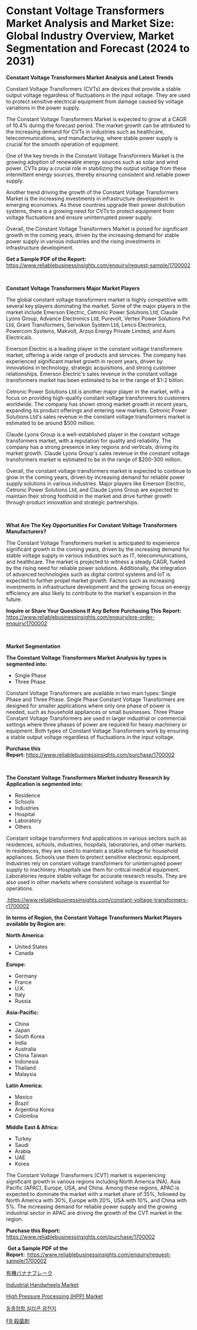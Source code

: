 <p><h1>Constant Voltage Transformers Market Analysis and Market Size: Global Industry Overview, Market Segmentation and Forecast (2024 to 2031)</h1></p><p><strong>Constant Voltage Transformers Market Analysis and Latest Trends</strong></p>
<p><p>Constant Voltage Transformers (CVTs) are devices that provide a stable output voltage regardless of fluctuations in the input voltage. They are used to protect sensitive electrical equipment from damage caused by voltage variations in the power supply.</p><p>The Constant Voltage Transformers Market is expected to grow at a CAGR of 10.4% during the forecast period. The market growth can be attributed to the increasing demand for CVTs in industries such as healthcare, telecommunications, and manufacturing, where stable power supply is crucial for the smooth operation of equipment.</p><p>One of the key trends in the Constant Voltage Transformers Market is the growing adoption of renewable energy sources such as solar and wind power. CVTs play a crucial role in stabilizing the output voltage from these intermittent energy sources, thereby ensuring consistent and reliable power supply.</p><p>Another trend driving the growth of the Constant Voltage Transformers Market is the increasing investments in infrastructure development in emerging economies. As these countries upgrade their power distribution systems, there is a growing need for CVTs to protect equipment from voltage fluctuations and ensure uninterrupted power supply.</p><p>Overall, the Constant Voltage Transformers Market is poised for significant growth in the coming years, driven by the increasing demand for stable power supply in various industries and the rising investments in infrastructure development.</p></p>
<p><strong>Get a Sample PDF of the Report:&nbsp;</strong> <a href="https://www.reliablebusinessinsights.com/enquiry/request-sample/1700002">https://www.reliablebusinessinsights.com/enquiry/request-sample/1700002</a></p>
<p>&nbsp;</p>
<p><strong>Constant Voltage Transformers Major Market Players</strong></p>
<p><p>The global constant voltage transformers market is highly competitive with several key players dominating the market. Some of the major players in the market include Emerson Electric, Cetronic Power Solutions Ltd, Claude Lyons Group, Advance Electronics Ltd, Purevolt, Vertex Power Solutions Pvt Ltd, Grant Transformers, Servokon System Ltd, Lenco Electronics, Powercom Systems, Makvolt, Arzoo Energy Private Limited, and Asmi Electricals.</p><p>Emerson Electric is a leading player in the constant voltage transformers market, offering a wide range of products and services. The company has experienced significant market growth in recent years, driven by innovations in technology, strategic acquisitions, and strong customer relationships. Emerson Electric's sales revenue in the constant voltage transformers market has been estimated to be in the range of $1-2 billion.</p><p>Cetronic Power Solutions Ltd is another major player in the market, with a focus on providing high-quality constant voltage transformers to customers worldwide. The company has shown strong market growth in recent years, expanding its product offerings and entering new markets. Cetronic Power Solutions Ltd's sales revenue in the constant voltage transformers market is estimated to be around $500 million.</p><p>Claude Lyons Group is a well-established player in the constant voltage transformers market, with a reputation for quality and reliability. The company has a strong presence in key regions and verticals, driving its market growth. Claude Lyons Group's sales revenue in the constant voltage transformers market is estimated to be in the range of $200-300 million.</p><p>Overall, the constant voltage transformers market is expected to continue to grow in the coming years, driven by increasing demand for reliable power supply solutions in various industries. Major players like Emerson Electric, Cetronic Power Solutions Ltd, and Claude Lyons Group are expected to maintain their strong foothold in the market and drive further growth through product innovation and strategic partnerships.</p></p>
<p>&nbsp;</p>
<p><strong>What Are The Key Opportunities For Constant Voltage Transformers Manufacturers?</strong></p>
<p><p>The Constant Voltage Transformers market is anticipated to experience significant growth in the coming years, driven by the increasing demand for stable voltage supply in various industries such as IT, telecommunications, and healthcare. The market is projected to witness a steady CAGR, fueled by the rising need for reliable power solutions. Additionally, the integration of advanced technologies such as digital control systems and IoT is expected to further propel market growth. Factors such as increasing investments in infrastructure development and the growing focus on energy efficiency are also likely to contribute to the market's expansion in the future.</p></p>
<p><strong>Inquire or Share Your Questions If Any Before Purchasing This Report:</strong> <a href="https://www.reliablebusinessinsights.com/enquiry/pre-order-enquiry/1700002">https://www.reliablebusinessinsights.com/enquiry/pre-order-enquiry/1700002</a></p>
<p>&nbsp;</p>
<p><strong>Market Segmentation</strong></p>
<p><strong>The Constant Voltage Transformers Market Analysis by types is segmented into:</strong></p>
<p><ul><li>Single Phase</li><li>Three Phase</li></ul></p>
<p><p>Constant Voltage Transformers are available in two main types: Single Phase and Three Phase. Single Phase Constant Voltage Transformers are designed for smaller applications where only one phase of power is needed, such as household appliances or small businesses. Three Phase Constant Voltage Transformers are used in larger industrial or commercial settings where three phases of power are required for heavy machinery or equipment. Both types of Constant Voltage Transformers work by ensuring a stable output voltage regardless of fluctuations in the input voltage.</p></p>
<p><strong>Purchase this Report:&nbsp;</strong><a href="https://www.reliablebusinessinsights.com/purchase/1700002">https://www.reliablebusinessinsights.com/purchase/1700002</a></p>
<p>&nbsp;</p>
<p><strong>The Constant Voltage Transformers Market Industry Research by Application is segmented into:</strong></p>
<p><ul><li>Residence</li><li>Schools</li><li>Industries</li><li>Hospital</li><li>Laboratory</li><li>Others</li></ul></p>
<p><p>Constant voltage transformers find applications in various sectors such as residences, schools, industries, hospitals, laboratories, and other markets. In residences, they are used to maintain a stable voltage for household appliances. Schools use them to protect sensitive electronic equipment. Industries rely on constant voltage transformers for uninterrupted power supply to machinery. Hospitals use them for critical medical equipment. Laboratories require stable voltage for accurate research results. They are also used in other markets where consistent voltage is essential for operations.</p></p>
<p><a href="https://www.reliablebusinessinsights.com/constant-voltage-transformers-r1700002">&nbsp;https://www.reliablebusinessinsights.com/constant-voltage-transformers-r1700002</a></p>
<p><strong>In terms of Region, the Constant Voltage Transformers Market Players available by Region are:</strong></p>
<p>
    <p> <strong> North America: </strong>
        <ul>
            <li>United States</li>
            <li>Canada</li>
        </ul>
        </p> 
    <p> <strong> Europe: </strong>
        <ul>
            <li>Germany</li>
            <li>France</li>
            <li>U.K.</li>
            <li>Italy</li>
            <li>Russia</li>
        </ul>
        </p> 
    <p> <strong> Asia-Pacific: </strong>
        <ul>
            <li>China</li>
            <li>Japan</li>
            <li>South Korea</li>
            <li>India</li>
            <li>Australia</li>
            <li>China Taiwan</li>
            <li>Indonesia</li>
            <li>Thailand</li>
            <li>Malaysia</li>
        </ul>
        </p> 
    <p> <strong> Latin America: </strong>
        <ul>
            <li>Mexico</li>
            <li>Brazil</li>
            <li>Argentina Korea</li>
            <li>Colombia</li>
        </ul>
        </p> 
    <p> <strong> Middle East & Africa: </strong>
        <ul>
            <li>Turkey</li>
            <li>Saudi</li>
            <li>Arabia</li>
            <li>UAE</li>
            <li>Korea</li>
        </ul>
    </p>
    </p>
<p><p>The Constant Voltage Transformers (CVT) market is experiencing significant growth in various regions including North America (NA), Asia Pacific (APAC), Europe, USA, and China. Among these regions, APAC is expected to dominate the market with a market share of 35%, followed by North America with 30%, Europe with 20%, USA with 10%, and China with 5%. The increasing demand for reliable power supply and the growing industrial sector in APAC are driving the growth of the CVT market in the region.</p></p>
<p><strong>Purchase this Report: </strong><a href="https://www.reliablebusinessinsights.com/purchase/1700002">https://www.reliablebusinessinsights.com/purchase/1700002</a></p>
<p>&nbsp;<strong>Get a Sample PDF of the Report:&nbsp;&nbsp;</strong><a href="https://www.reliablebusinessinsights.com/enquiry/request-sample/1700002">https://www.reliablebusinessinsights.com/enquiry/request-sample/1700002</a></p>
<p><strong></strong></p>
<p><p><a href="https://github.com/CarlieShields/Market-Research-Report-List-1/blob/main/1141985124717.md">有機バナナフレーク</a></p><p><a href="https://github.com/lbird53714/Market-Research-Report-List-4/blob/main/industrial-handwheels-market.md">Industrial Handwheels Market</a></p><p><a href="https://github.com/angeliabkratze/Market-Research-Report-List-1/blob/main/high-pressure-processing-hpp-market.md">High Pressure Processing (HPP) Market</a></p><p><a href="https://github.com/TobyKub4685/Market-Research-Report-List-2/blob/main/1935834109187.md">동종접합 실리콘 광전지</a></p><p><a href="https://github.com/one-cool-chick/Market-Research-Report-List-2/blob/main/1035274124716.md">FB 殺菌剤</a></p></p>